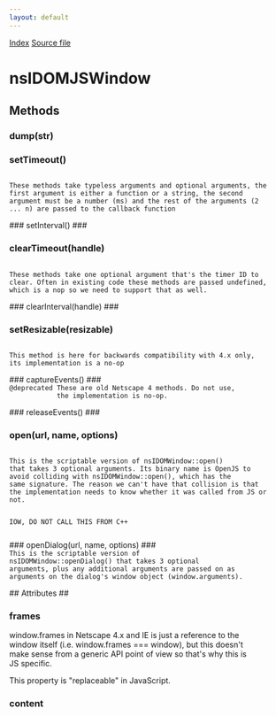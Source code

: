 ```yaml
---
layout: default
---
```

<div id='links'><a href="../index.html">Index</a>
<a href="http://dxr.mozilla.org/mozilla-central/source/dom/interfaces/base/nsIDOMJSWindow.idl">Source file</a>
</div>

# nsIDOMJSWindow #

## Methods ##

### dump(str) ###

### setTimeout() ###
<code>  
These methods take typeless arguments and optional arguments, the  
first argument is either a function or a string, the second  
argument must be a number (ms) and the rest of the arguments (2  
... n) are passed to the callback function  
  
</code>
### setInterval() ###

### clearTimeout(handle) ###
<code>  
These methods take one optional argument that's the timer ID to  
clear. Often in existing code these methods are passed undefined,  
which is a nop so we need to support that as well.  
  
</code>
### clearInterval(handle) ###

### setResizable(resizable) ###
<code>  
This method is here for backwards compatibility with 4.x only,  
its implementation is a no-op  
  
</code>
### captureEvents() ###
<code>  
@deprecated These are old Netscape 4 methods. Do not use,  
            the implementation is no-op.  
  
</code>
### releaseEvents() ###

### open(url, name, options) ###
<code>  
This is the scriptable version of nsIDOMWindow::open()  
that takes 3 optional arguments. Its binary name is OpenJS to  
avoid colliding with nsIDOMWindow::open(), which has the  
same signature. The reason we can't have that collision is that  
the implementation needs to know whether it was called from JS or  
not.  
  
IOW, DO NOT CALL THIS FROM C++  
  
</code>
### openDialog(url, name, options) ###
<code>  
This is the scriptable version of  
nsIDOMWindow::openDialog() that takes 3 optional  
arguments, plus any additional arguments are passed on as  
arguments on the dialog's window object (window.arguments).  
  
</code>
## Attributes ##

### frames ###
  
window.frames in Netscape 4.x and IE is just a reference to the  
window itself (i.e. window.frames === window), but this doesn't  
make sense from a generic API point of view so that's why this is  
JS specific.  
  
This property is "replaceable" in JavaScript.  
  

### content ###
